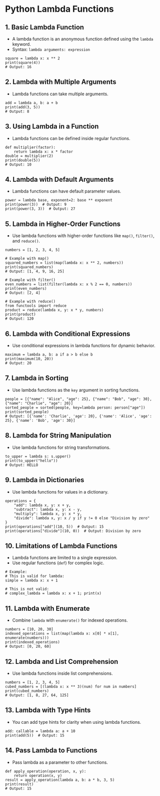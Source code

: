 # Python Lambda Functions

## 1. Basic Lambda Function
 - A lambda function is an anonymous function defined using the `lambda` keyword.
 - Syntax: `lambda arguments: expression`
```
square = lambda x: x ** 2
print(square(4))
# Output: 16
```
## 2. Lambda with Multiple Arguments
 - Lambda functions can take multiple arguments.
```
add = lambda a, b: a + b
print(add(3, 5))
# Output: 8
```
## 3. Using Lambda in a Function
 - Lambda functions can be defined inside regular functions.
```
def multiplier(factor):
    return lambda x: x * factor
double = multiplier(2)
print(double(5))
# Output: 10
```
## 4. Lambda with Default Arguments
 - Lambda functions can have default parameter values.
```
power = lambda base, exponent=2: base ** exponent
print(power(3))  # Output: 9
print(power(3, 3))  # Output: 27
```
## 5. Lambda in Higher-Order Functions
 - Use lambda functions with higher-order functions like `map()`, `filter()`, and `reduce()`.
```
numbers = [1, 2, 3, 4, 5]

# Example with map()
squared_numbers = list(map(lambda x: x ** 2, numbers))
print(squared_numbers)
# Output: [1, 4, 9, 16, 25]

# Example with filter()
even_numbers = list(filter(lambda x: x % 2 == 0, numbers))
print(even_numbers)
# Output: [2, 4]

# Example with reduce()
from functools import reduce
product = reduce(lambda x, y: x * y, numbers)
print(product)
# Output: 120
```
## 6. Lambda with Conditional Expressions
 - Use conditional expressions in lambda functions for dynamic behavior.
```
maximum = lambda a, b: a if a > b else b
print(maximum(10, 20))
# Output: 20
```
## 7. Lambda in Sorting
 - Use lambda functions as the `key` argument in sorting functions.
```
people = [{"name": "Alice", "age": 25}, {"name": "Bob", "age": 30}, {"name": "Charlie", "age": 20}]
sorted_people = sorted(people, key=lambda person: person["age"])
print(sorted_people)
# Output: [{'name': 'Charlie', 'age': 20}, {'name': 'Alice', 'age': 25}, {'name': 'Bob', 'age': 30}]
```
## 8. Lambda for String Manipulation
 - Use lambda functions for string transformations.
```
to_upper = lambda s: s.upper()
print(to_upper("hello"))
# Output: HELLO
```
## 9. Lambda in Dictionaries
 - Use lambda functions for values in a dictionary.
```
operations = {
    "add": lambda x, y: x + y,
    "subtract": lambda x, y: x - y,
    "multiply": lambda x, y: x * y,
    "divide": lambda x, y: x / y if y != 0 else "Division by zero"
}
print(operations["add"](10, 5))  # Output: 15
print(operations["divide"](10, 0))  # Output: Division by zero
```
## 10. Limitations of Lambda Functions
 - Lambda functions are limited to a single expression.
- Use regular functions (`def`) for complex logic.
```
# Example:
# This is valid for lambda:
simple = lambda x: x + 1

# This is not valid:
# complex_lambda = lambda x: x + 1; print(x)
```
## 11. Lambda with Enumerate
 - Combine `lambda` with `enumerate()` for indexed operations.
```
numbers = [10, 20, 30]
indexed_operations = list(map(lambda x: x[0] * x[1], enumerate(numbers)))
print(indexed_operations)
# Output: [0, 20, 60]
```
## 12. Lambda and List Comprehension
 - Use lambda functions inside list comprehensions.
```
numbers = [1, 2, 3, 4, 5]
cubed_numbers = [(lambda x: x ** 3)(num) for num in numbers]
print(cubed_numbers)
# Output: [1, 8, 27, 64, 125]
```
## 13. Lambda with Type Hints
 - You can add type hints for clarity when using lambda functions.
```
add: callable = lambda a: a + 10
print(add(5))  # Output: 15
```
## 14. Pass Lambda to Functions
 - Pass lambda as a parameter to other functions.
```
def apply_operation(operation, x, y):
    return operation(x, y)
result = apply_operation(lambda a, b: a * b, 3, 5)
print(result)
# Output: 15
```
